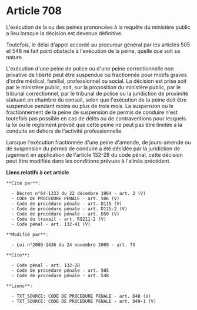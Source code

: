 # Article 708

L'exécution de la ou des peines prononcées à la requête du ministère public a lieu lorsque la décision est devenue
définitive. 

Toutefois, le délai d'appel accordé au procureur général par les articles 505 et 548 ne fait point obstacle à l'exécution de
la peine, quelle que soit sa nature.

L'exécution d'une peine de police ou d'une peine correctionnelle non privative de liberté peut être suspendue ou fractionnée
pour motifs graves d'ordre médical, familial, professionnel ou social. La décision est prise soit par le ministère public,
soit, sur la proposition du ministère public, par le tribunal correctionnel, par le tribunal de police ou la juridiction de
proximité statuant en chambre du conseil, selon que l'exécution de la peine doit être suspendue pendant moins ou plus de
trois mois. La suspension ou le fractionnement de la peine de suspension de permis de conduire n'est toutefois pas possible
en cas de délits ou de contraventions pour lesquels la loi ou le règlement prévoit que cette peine ne peut pas être limitée à
la conduite en dehors de l'activité professionnelle. 

Lorsque l'exécution fractionnée d'une peine d'amende, de jours-amende ou de suspension du permis de conduire a été décidée
par la juridiction de jugement en application de l'article 132-28 du code pénal, cette décision peut être modifiée dans les
conditions prévues à l'alinéa précédent.

**Liens relatifs à cet article**

	**Cité par**:

	  - Décret n°64-1333 du 22 décembre 1964 - art. 2 (V)
	  - CODE DE PROCEDURE PENALE - art. 506 (V)
	  - Code de procédure pénale - art. D115 (V)
	  - Code de procédure pénale - art. D115-2 (V)
	  - Code de procédure pénale - art. D50 (V)
	  - Code du travail - art. R8211-2 (V)
	  - Code pénal - art. 132-41 (V)

	**Modifié par**:

	  - Loi n°2009-1436 du 24 novembre 2009 - art. 73

	**Cite**:

	  - Code pénal - art. 132-28
	  - Code de procédure pénale - art. 505
	  - Code de procédure pénale - art. 548

	**Liens**:

	  - TXT_SOURCE: CODE DE PROCEDURE PENALE - art. D48 (V)
	  - TXT_SOURCE: CODE DE PROCEDURE PENALE - art. D49-1 (V)
